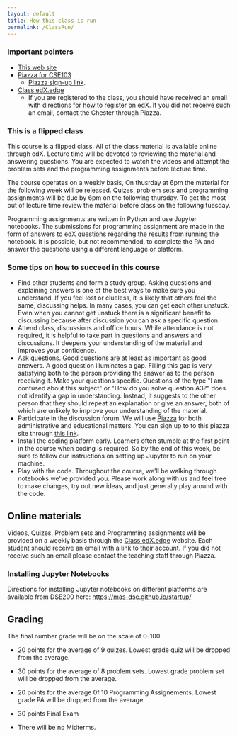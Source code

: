 ```yaml
---
layout: default
title: How this class is run
permalink: /ClassRun/
---
```

### Important pointers
* [This web site](https://cse103.github.io/)
* [Piazza for CSE103](http:piazza.com/ucsd/fall2018/cse103/home)
   * [Piazza sign-up link](http:piazza.com/ucsd/fall2018/cse103).
* [Class edX.edge](https://edge.edx.org/courses/course-v1:UCSD+CSE103_2018+2018_fall/course/)
   * If you are registered to the class, you should have received an email with directions for how to register on edX. If you did not receive such an email, contact the Chester through Piazza.

### This is a flipped class
This course is a flipped class. All of the class material is available
online through edX. Lecture time will be devoted to reviewing the
material and answering questions. You are expected to watch the videos
and attempt the problem sets and the programming assignments before
lecture time.

The course operates on a weekly basis, On thusrday at 6pm the material
for the following week will be released. Quizes, problem sets and
programming assignments will be due by 6pm on the following thursday.
To get the most out of lecture time review the material before class on
the following tuesday. 

Programming assignments are written in Python and use Jupyter
notebooks. The submissions for programming assignment are made in the
form of answers to edX questions regarding the results from running
the notebook. It is possible, but not recommended, to complete the PA
and answer the questions using a different language or platform.

### Some tips on how to succeed in this course
* Find other students and form a study group.  Asking questions and
  explaining answers is one of the best ways to make sure you
  understand. If you feel lost or clueless, it is likely that others
  feel the same, discussing helps. In many cases, you can get each
  other unstuck. Even when you cannot get unstuck there is a
  significant benefit to discussing because after discussion you can
  ask a specific question.
* Attend class, discussions and office hours. While attendance is not
  required, it is helpful to take part in questions and answers and
  discussions. It deepens your understanding of the material and
  improves your confidence.
* Ask questions. Good questions are at least as important as good
 answers.  A good question illuminates a gap. Filling this gap is very
 satisfying both to the person providing the answer as to the person
 receiving it.  Make your questions specific. Questions of the type "I
 am confused about this subject" or "How do you solve question A3?"
 does not identify a gap in understanding. Instead, it suggests to the
 other person that they should repeat an explanation or give an
 answer, both of which are unlikely to improve your understanding of
 the material.
* Participate in the discussion forum. We will use
  [Piazza](http:piazza.com/ucsd/fall2018/cse103/home) for both
  administrative and educational matters. You can sign up to to this
  piazza site through
  [this link](http:piazza.com/ucsd/fall2018/cse103).
* Install the coding platform early.  Learners often stumble at the
  first point in the course when coding is required.  So by the end of
  this week, be sure to follow our instructions on setting up Jupyter
  to run on your machine.
* Play with the code.  Throughout the course, we'll be walking through
  notebooks we've provided you.  Please work along with us and feel
  free to make changes, try out new ideas, and just generally play
  around with the code.

## Online materials
Videos, Quizes, Problem sets and Programming assignments will be provided on a weekly basis through the [Class edX.edge](https://edge.edx.org/courses/course-v1:UCSD+CSE103_2018+2018_fall/course/) website. Each student should receive an email with a link to their account. If you did not receive such an email please contact the teaching staff through Piazza.

### Installing Jupyter Notebooks
Directions for installing Jupyter notebooks on different platforms are available from DSE200 here: https://mas-dse.github.io/startup/

## Grading ##
The final number grade will be on the scale of 0-100. 
* 20 points for the average of 9 quizes. Lowest grade quiz will be dropped from the average.
* 30 points for the average of 8 problem sets. Lowest grade problem set will
  be dropped from the average.
* 20 points for the average 0f 10 Programming Assignements. Lowest
  grade PA will be dropped from the average.
* 30 points Final Exam

* There will be no Midterms.
